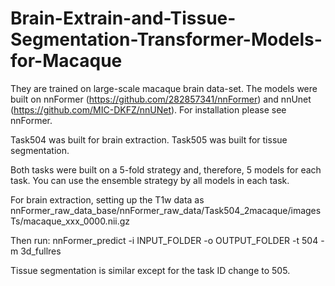 # Brain-Extrain-and-Tissue-Segmentation-Transformer-Models-for-Macaque
They are trained on large-scale macaque brain data-set.
The models were built on nnFormer (https://github.com/282857341/nnFormer) and nnUnet (https://github.com/MIC-DKFZ/nnUNet).
For installation please see nnFormer.

Task504 was built for brain extraction.
Task505 was built for tissue segmentation.

Both tasks were built on a 5-fold strategy and, therefore, 5 models for each task. You can use the ensemble strategy by all models in each task.

For brain extraction, setting up the T1w data as nnFormer_raw_data_base/nnFormer_raw_data/Task504_2macaque/imagesTs/macaque_xxx_0000.nii.gz

Then run: nnFormer_predict -i INPUT_FOLDER -o OUTPUT_FOLDER -t 504 -m 3d_fullres

Tissue segmentation is similar except for the task ID change to 505.
